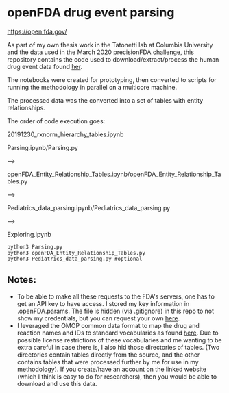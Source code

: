 # openFDA drug event parsing

https://open.fda.gov/

As part of my own thesis work in the Tatonetti lab at Columbia University and the data used in the March 2020 precisionFDA challenge, this repository contains the code used to download/extract/process the human drug event data found [her](https://open.fda.gov/downloads/).

The notebooks were created for prototyping, then converted to scripts for running the methodology in parallel on a multicore machine. 

The processed data was the converted into a set of tables with entity relationships.

The order of code execution goes:

20191230_rxnorm_hierarchy_tables.ipynb

Parsing.ipynb/Parsing.py

-->

openFDA_Entity_Relationship_Tables.ipynb/openFDA_Entity_Relationship_Tables.py

-->

Pediatrics_data_parsing.ipynb/Pediatrics_data_parsing.py

-->

Exploring.ipynb

```
python3 Parsing.py
python3 openFDA_Entity_Relationship_Tables.py
python3 Pediatrics_data_parsing.py #optional
```

## Notes:

- To be able to make all these requests to the FDA's servers, one has to get an API key to have access. I stored my key information in .openFDA.params. The file is hidden (via .gitignore) in this repo to not show my credentials, but you can request your own [here](https://open.fda.gov/apis/authentication/).
- I leveraged the OMOP common data format to map the drug and reaction names and IDs to standard vocabularies as found [here](http://athena.ohdsi.org/search-terms/terms). Due to possible license restrictions of these vocabularies and me wanting to be extra careful in case there is, I also hid those directories of tables. (Two directories contain tables directly from the source, and the other contains tables that were processed further by me for use in my methodology). If you create/have an account on the linked website (which I think is easy to do for researchers), then you would be able to download and use this data. 
